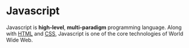 # Javascript
Javascript is **high-level**, **multi-paradigm** programming language. Along with [HTML](/wiki/HTML) and [CSS](/wiki/CSS), Javascript is one of the core technologies of World Wide Web.